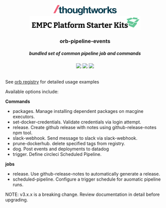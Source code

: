 <div align="center">
	<p>
		<img alt="Thoughtworks Logo" src="https://raw.githubusercontent.com/ThoughtWorks-DPS/static/master/thoughtworks_flamingo_wave.png?sanitize=true" width=200 />
    <br />
		<img alt="DPS Title" src="https://raw.githubusercontent.com/ThoughtWorks-DPS/static/master/EMPCPlatformStarterKitsImage.png" width=350/>
	</p>
  <h3>orb-pipeline-events</h3>
  <h5>bundled set of common pipeline job and commands</h5>
  <a href="https://app.circleci.com/pipelines/github/ThoughtWorks-DPS/orb-pipeline-events"><img src="https://circleci.com/gh/ThoughtWorks-DPS/orb-pipeline-events.svg?style=shield"></a> <a href="https://badges.circleci.com/orbs/twdps/pipeline-events.svg"><img src="https://badges.circleci.com/orbs/twdps/pipeline-events.svg"></a> <a href="https://opensource.org/licenses/MIT"><img src="https://img.shields.io/badge/license-MIT-blue.svg"></a>
</div>
<br />

See [orb registry](https://circleci.com/developer/orbs/orb/twdps/pipeline-events) for detailed usage examples

Available options include:

**Commands**
- packages. Manage installing dependent packages on macgine executors.
- set-docker-credentials. Validate credentials via login attempt.
- release. Create github release with notes using github-release-notes npm tool.
- slack-webhook. Send message to slack via slack-webhook.
- prune-dockerhub. delete specified tags from registry.
- dog. Post events and deployments to datadog
- trigger. Define circleci Scheduled Pipeline.

**jobs**
- release. Use github-release-notes to automatically generate a release.
- scheduled-pipeline. Configure a trigger schedule for auomatic pipeline runs.

NOTE: v3.x.x is a breaking change. Review documentation in detail before upgrading.